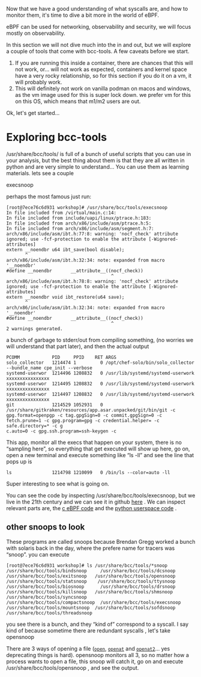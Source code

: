 
Now that we have a good understanding of what syscalls are, and how to monitor them, it's time to dive a bit more in the world of eBPF.

eBPF can be used  for networking, observability and security, we will focus mostly on observability.

In this section we will not dive much into the in and out, but we will explore a couple of tools that come with bcc-tools. A few caveats before we start. 



1. If you are running this inside a container, there are chances that this will not work, or… will not work as expected, containers and kernel space have a very rocky relationship, so for this section if you do it on a vm, it will probably work.
2. This will definitely not work on vanilla podman on macos and windows, as the vm image used for this is super lock down. we prefer vm for this on this OS, which means that m1/m2 users are out.

Ok, let's get started…


# Exploring bcc-tools

/usr/share/bcc/tools/ is full of a bunch of useful scripts that you can use in your analysis, but the best thing about them is that they are all written in python and are very simple to understand… You can use them as learning materials. lets see a couple

execsnoop

perhaps the most famous just run:


```
[root@7ece76c6d931 workshop]# /usr/share/bcc/tools/execsnoop 
In file included from /virtual/main.c:14:
In file included from include/uapi/linux/ptrace.h:183:
In file included from arch/x86/include/asm/ptrace.h:5:
In file included from arch/x86/include/asm/segment.h:7:
arch/x86/include/asm/ibt.h:77:8: warning: 'nocf_check' attribute ignored; use -fcf-protection to enable the attribute [-Wignored-attributes]
extern __noendbr u64 ibt_save(bool disable);
       ^
arch/x86/include/asm/ibt.h:32:34: note: expanded from macro '__noendbr'
#define __noendbr       __attribute__((nocf_check))
                                       ^
arch/x86/include/asm/ibt.h:78:8: warning: 'nocf_check' attribute ignored; use -fcf-protection to enable the attribute [-Wignored-attributes]
extern __noendbr void ibt_restore(u64 save);
       ^
arch/x86/include/asm/ibt.h:32:34: note: expanded from macro '__noendbr'
#define __noendbr       __attribute__((nocf_check))
                                       ^
2 warnings generated.
```


a bunch of  garbage to stderr/out from compiling something, (no worries we will understand that part later), and then the actual output 


```
PCOMM            PID     PPID    RET ARGS                                                                                                                                                                                                      
solo_collector   1214474 1         0 /opt/chef-solo/bin/solo_collector --bundle_name cpe_init --verbose                                                                                                                                                                                                                                                           
systemd-userwor  1214496 1208832   0 /usr/lib/systemd/systemd-userwork xxxxxxxxxxxxxxxx                                                                                                                                                        
systemd-userwor  1214495 1208832   0 /usr/lib/systemd/systemd-userwork xxxxxxxxxxxxxxxx                                                                                                                                                        
systemd-userwor  1214497 1208832   0 /usr/lib/systemd/systemd-userwork xxxxxxxxxxxxxxxx                                                                                                                                                        
git              1214529 1052931   0 /usr/share/gitkraken/resources/app.asar.unpacked/git/bin/git -c gpg.format=openpgp -c tag.gpgSign=0 -c commit.gpgSign=0 -c fetch.prune=1 -c gpg.program=gpg -c credential.helper= -c safe.directory=* -c g
c.auto=0 -c gpg.ssh.program=ssh-keygen -c                                                                                                                                                                     
```


This app, monitor all the execs that happen on your system, there is no “sampling here”, so everything that get executed will show up here, go on, open a new terminal and execute something like “ls -ll” and see the line that pops up is  


```
ls               1214798 1210099   0 /bin/ls --color=auto -ll
```


Super interesting to see what is going on.

You can see the code by inspecting /usr/share/bcc/tools/execsnoop, but we live in the 21th century and we can see it in github [here](https://github.com/iovisor/bcc/blob/699cd5f695b815e6e02ae92a4deed8c7ca23a2b6/tools/execsnoop.py) . We can inspect relevant parts are, the [c eBPF code](https://github.com/iovisor/bcc/blob/699cd5f695b815e6e02ae92a4deed8c7ca23a2b6/tools/execsnoop.py#L116-L235) and the [python userspace code](https://github.com/iovisor/bcc/blob/699cd5f695b815e6e02ae92a4deed8c7ca23a2b6/tools/execsnoop.py#L305-L344) .


## other snoops to look

These programs are called snoops because Brendan Gregg worked a bunch with solaris back in the day, where the prefere name for tracers was “snoop”. you can execute 

 


```
[root@7ece76c6d931 workshop]# ls /usr/share/bcc/tools/*snoop 
/usr/share/bcc/tools/bindsnoop     /usr/share/bcc/tools/dcsnoop    /usr/share/bcc/tools/exitsnoop   /usr/share/bcc/tools/opensnoop  /usr/share/bcc/tools/statsnoop    /usr/share/bcc/tools/ttysnoop
/usr/share/bcc/tools/biosnoop      /usr/share/bcc/tools/drsnoop    /usr/share/bcc/tools/killsnoop   /usr/share/bcc/tools/shmsnoop   /usr/share/bcc/tools/syncsnoop
/usr/share/bcc/tools/compactsnoop  /usr/share/bcc/tools/execsnoop  /usr/share/bcc/tools/mountsnoop  /usr/share/bcc/tools/sofdsnoop  /usr/share/bcc/tools/threadsnoop
```


you see there is a bunch, and they “kind of” correspond to a syscall. I say kind of because sometime there are redundant syscalls , let's take opensnoop

There are 3 ways of opening a file ([`open`](https://man7.org/linux/man-pages/man2/open.2.html), [`openat`](https://man7.org/linux/man-pages/man2/open.2.html) and [`openat2`](https://man7.org/linux/man-pages/man2/openat2.2.html)… yes deprecating things is hard).  opensnoop monitors all 3, so no matter how a process wants to open a file, this snoop will catch it, go on and execute /usr/share/bcc/tools/opensnoop , and see the output.
